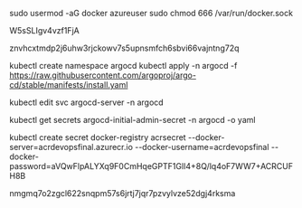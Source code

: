 sudo usermod -aG docker azureuser
sudo chmod 666 /var/run/docker.sock


W5sSLIgv4vzf1FjA


znvhcxtmdp2j6uhw3rjckowv7s5upnsmfch6sbvi66vajntng72q


kubectl create namespace argocd
kubectl apply -n argocd -f https://raw.githubusercontent.com/argoproj/argo-cd/stable/manifests/install.yaml

kubectl edit svc argocd-server -n argocd

kubectl get secrets argocd-initial-admin-secret -n argocd -o yaml




kubectl create secret docker-registry acrsecret --docker-server=acrdevopsfinal.azurecr.io --docker-username=acrdevopsfinal --docker-password=aVQwFlpALYXq9F0CmHqeGPTF1GlI4+8Q/lq4oF7WW7+ACRCUFH8B





nmgmq7o2zgcl622snqpm57s6jrtj7jqr7pzvylvze52dgj4rksma